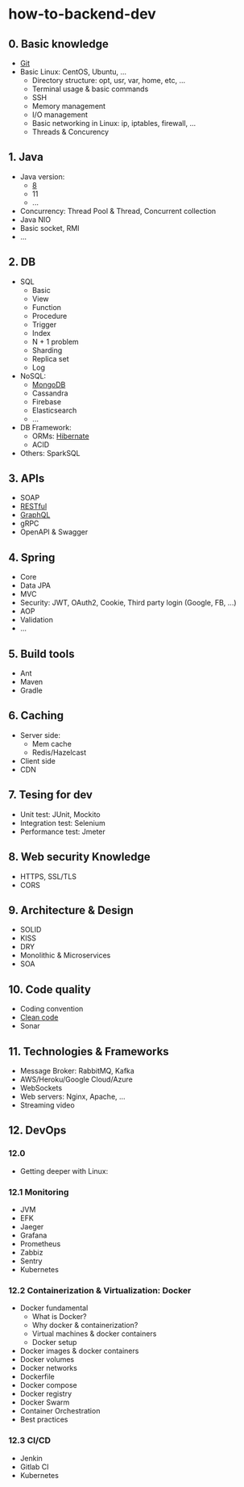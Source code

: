 # how-to-backend-dev

## 0. Basic knowledge
- [Git](./01-basic-knowledge/01-git/README.md)
- Basic Linux: CentOS, Ubuntu, ...
	+ Directory structure: opt, usr, var, home, etc, ...
	+ Terminal usage & basic commands
	+ SSH
	+ Memory management
	+ I/O management
	+ Basic networking in Linux: ip, iptables, firewall, ...
	+ Threads & Concurency

## 1. Java
- Java version:
	+ [8](https://github.com/truongbb/java-8-tutorial)
	+ 11
	+ ...
- Concurrency: Thread Pool & Thread, Concurrent collection
- Java NIO
- Basic socket, RMI
- ...
	
## 2. DB
- SQL
	+ Basic
	+ View
	+ Function
	+ Procedure
	+ Trigger
	+ Index
	+ N + 1 problem
	+ Sharding
	+ Replica set
	+ Log
- NoSQL: 
	+ [MongoDB](./02-db/02-no-sql/01-mongodb/README.md)
	+ Cassandra
	+ Firebase
	+ Elasticsearch
	+ ...
- DB Framework: 
	+ ORMs: [Hibernate](https://github.com/truongbb/hibernate-tutorial)
	+ ACID
- Others: SparkSQL

## 3. APIs
- SOAP
- [RESTful](./03-apis/02-restful/README.md)
- [GraphQL](./03-apis/03-graphql/README.md)
- gRPC
- OpenAPI & Swagger
	
## 4. Spring
- Core
- Data JPA
- MVC
- Security: JWT, OAuth2, Cookie, Third party login (Google, FB, ...)
- AOP
- Validation
- ...

## 5. Build tools
- Ant
- Maven
- Gradle

## 6. Caching
- Server side:
	+ Mem cache
	+ Redis/Hazelcast
- Client side
- CDN

## 7. Tesing for dev
- Unit test: JUnit, Mockito
- Integration test: Selenium
- Performance test: Jmeter

## 8. Web security Knowledge
- HTTPS, SSL/TLS
- CORS

## 9. Architecture & Design
- SOLID
- KISS
- DRY
- Monolithic & Microservices
- SOA

## 10. Code quality
- Coding convention
- [Clean code](./10-code-quality/02-clean-code/)
- Sonar

## 11. Technologies & Frameworks
- Message Broker: RabbitMQ, Kafka
- AWS/Heroku/Google Cloud/Azure
- WebSockets
- Web servers: Nginx, Apache, ...
- Streaming video

## 12. DevOps

### 12.0
- Getting deeper with Linux: 

### 12.1 Monitoring
- JVM
- EFK
- Jaeger
- Grafana
- Prometheus
- Zabbiz
- Sentry
- Kubernetes
### 12.2 Containerization & Virtualization: Docker
- Docker fundamental
	+ What is Docker?
	+ Why docker & containerization?
	+ Virtual machines & docker containers
	+ Docker setup
- Docker images & docker containers
- Docker volumes
- Docker networks
- Dockerfile
- Docker compose
- Docker registry
- Docker Swarm
- Container Orchestration
- Best practices
### 12.3 CI/CD
- Jenkin
- Gitlab CI
- Kubernetes

